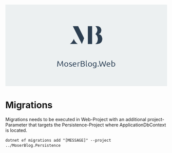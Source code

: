 <p align="center">
    <img src="https://raw.githubusercontent.com/MoserBlog/.github/main/images/github-titleimages/web-titleimage.png">
</p>


# Migrations
Migrations needs to be executed in Web-Project with an additional project-Parameter that targets the Persistence-Project where ApplicationDbContext is located.
```
dotnet ef migrations add "[MESSAGE]" --project ../MoserBlog.Persistence
```